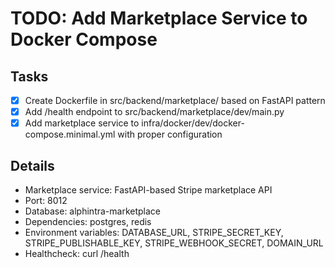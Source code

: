 # TODO: Add Marketplace Service to Docker Compose

## Tasks
- [x] Create Dockerfile in src/backend/marketplace/ based on FastAPI pattern
- [x] Add /health endpoint to src/backend/marketplace/dev/main.py
- [x] Add marketplace service to infra/docker/dev/docker-compose.minimal.yml with proper configuration

## Details
- Marketplace service: FastAPI-based Stripe marketplace API
- Port: 8012
- Database: alphintra-marketplace
- Dependencies: postgres, redis
- Environment variables: DATABASE_URL, STRIPE_SECRET_KEY, STRIPE_PUBLISHABLE_KEY, STRIPE_WEBHOOK_SECRET, DOMAIN_URL
- Healthcheck: curl /health
